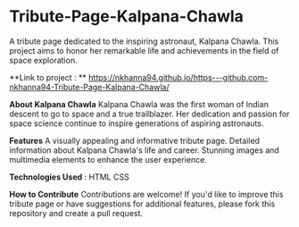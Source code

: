 # Tribute-Page-Kalpana-Chawla
A tribute page dedicated to the inspiring astronaut, Kalpana Chawla. This project aims to honor her remarkable life and achievements in the field of space exploration.

**Link to project : ** https://nkhanna94.github.io/https---github.com-nkhanna94-Tribute-Page-Kalpana-Chawla/

**About Kalpana Chawla**
Kalpana Chawla was the first woman of Indian descent to go to space and a true trailblazer. Her dedication and passion for space science continue to inspire generations of aspiring astronauts.

**Features**
A visually appealing and informative tribute page.
Detailed information about Kalpana Chawla's life and career.
Stunning images and multimedia elements to enhance the user experience.

**Technologies Used** : HTML CSS

**How to Contribute**
Contributions are welcome! If you'd like to improve this tribute page or have suggestions for additional features, please fork this repository and create a pull request.

